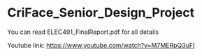# CriFace_Senior_Design_Project

You can read ELEC491_FinalReport.pdf for all details

Youtube link: https://www.youtube.com/watch?v=M7MERpQ3uFI
